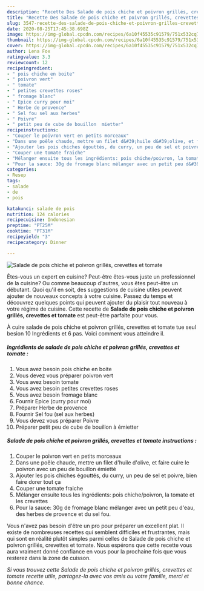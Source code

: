 ```yaml
---
description: "Recette Des Salade de pois chiche et poivron grillés, crevettes et tomate"
title: "Recette Des Salade de pois chiche et poivron grillés, crevettes et tomate"
slug: 3547-recette-des-salade-de-pois-chiche-et-poivron-grilles-crevettes-et-tomate
date: 2020-08-25T17:45:38.698Z
image: https://img-global.cpcdn.com/recipes/6a10f45535c91579/751x532cq70/salade-de-pois-chiche-et-poivron-grilles-crevettes-et-tomate-photo-principale-de-la-recette.jpg
thumbnail: https://img-global.cpcdn.com/recipes/6a10f45535c91579/751x532cq70/salade-de-pois-chiche-et-poivron-grilles-crevettes-et-tomate-photo-principale-de-la-recette.jpg
cover: https://img-global.cpcdn.com/recipes/6a10f45535c91579/751x532cq70/salade-de-pois-chiche-et-poivron-grilles-crevettes-et-tomate-photo-principale-de-la-recette.jpg
author: Lena Fox
ratingvalue: 3.3
reviewcount: 12
recipeingredient:
- " pois chiche en boite"
- " poivron vert"
- " tomate"
- " petites crevettes roses"
- " fromage blanc"
- " Epice curry pour moi"
- " Herbe de provence"
- " Sel fou sel aux herbes"
- " Poivre"
- " petit peu de cube de bouillon  mietter"
recipeinstructions:
- "Couper le poivron vert en petits morceaux"
- "Dans une poêle chaude, mettre un filet d&#39;huile d&#39;olive, et faire cuire le poivron avec un peu de bouillon émietté"
- "Ajouter les pois chiches égouttés, du curry, un peu de sel et poivre, bien faire dorer tout ça"
- "Couper une tomate fraiche"
- "Mélanger ensuite tous les ingrédients: pois chiche/poivron, la tomate et les crevettes"
- "Pour la sauce: 30g de fromage blanc mélanger avec un petit peu d&#39;eau, des herbes de provence et du sel fou."
categories:
- Resep
tags:
- salade
- de
- pois

katakunci: salade de pois 
nutrition: 124 calories
recipecuisine: Indonesian
preptime: "PT25M"
cooktime: "PT31M"
recipeyield: "3"
recipecategory: Dinner

---
```



![Salade de pois chiche et poivron grillés, crevettes et tomate](https://img-global.cpcdn.com/recipes/6a10f45535c91579/751x532cq70/salade-de-pois-chiche-et-poivron-grilles-crevettes-et-tomate-photo-principale-de-la-recette.jpg)

Êtes-vous un expert en cuisine? Peut-être êtes-vous juste un professionnel de la cuisine? Ou comme beaucoup d'autres, vous êtes peut-être un débutant. Quoi qu'il en soit, des suggestions de cuisine utiles peuvent ajouter de nouveaux concepts à votre cuisine. Passez du temps et découvrez quelques points qui peuvent ajouter du plaisir tout nouveau à votre régime de cuisine. Cette recette de <strong> Salade de pois chiche et poivron grillés, crevettes et tomate </strong> est peut-être parfaite pour vous.

<!--inarticleads1-->

À cuire salade de pois chiche et poivron grillés, crevettes et tomate tue seul besion 10 Ingrédients et 6 pas. Voici comment vous atteindre il.

##### Ingrédients de salade de pois chiche et poivron grillés, crevettes et tomate :

1. Vous avez besoin  pois chiche en boite
1. Vous devez vous préparer  poivron vert
1. Vous avez besoin  tomate
1. Vous avez besoin  petites crevettes roses
1. Vous avez besoin  fromage blanc
1. Fournir  Epice (curry pour moi)
1. Préparer  Herbe de provence
1. Fournir  Sel fou (sel aux herbes)
1. Vous devez vous préparer  Poivre
1. Préparer  petit peu de cube de bouillon à émietter




<!--inarticleads2-->

##### Salade de pois chiche et poivron grillés, crevettes et tomate instructions :

1. Couper le poivron vert en petits morceaux
1. Dans une poêle chaude, mettre un filet d&#39;huile d&#39;olive, et faire cuire le poivron avec un peu de bouillon émietté
1. Ajouter les pois chiches égouttés, du curry, un peu de sel et poivre, bien faire dorer tout ça
1. Couper une tomate fraiche
1. Mélanger ensuite tous les ingrédients: pois chiche/poivron, la tomate et les crevettes
1. Pour la sauce: 30g de fromage blanc mélanger avec un petit peu d&#39;eau, des herbes de provence et du sel fou.




<!--inarticleads1-->

<p>
Vous n'avez pas besoin d'être un pro pour préparer un excellent plat. Il existe de nombreuses recettes qui semblent difficiles et frustrantes, mais qui sont en réalité plutôt simples parmi celles de Salade de pois chiche et poivron grillés, crevettes et tomate. Nous espérons que cette recette vous aura vraiment donné confiance en vous pour la prochaine fois que vous resterez dans la zone de cuisson.
</p>

<p>
<i>Si vous trouvez cette Salade de pois chiche et poivron grillés, crevettes et tomate recette utile, partagez-la avec vos amis ou votre famille, merci et bonne chance.</i>
</p>
